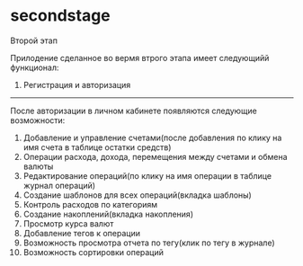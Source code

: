 # secondstage
Второй этап

Прилодение сделанное во вермя втрого этапа имеет следующийй функционал:
1. Регистрация и авторизация
---
После авторизации в личном кабинете появляются следующие возможности:
1. Добавление и управление счетами(после добавления по клику на имя счета в таблице остатки средств)
2. Операции расхода, дохода, перемещения между счетами и обмена валюты
3. Редактирование операций(по клику на имя операции в таблице журнал операций)
4. Создание шаблонов для всех операций(вкладка шаблоны)
5. Контроль расходов по категориям
6. Создание накоплений(вкладка накопления)
7. Просмотр курса валют
8. Добавление тегов к операции
9. Возможность просмотра отчета по тегу(клик по тегу в журнале)
10. Возможность сортировки операций
